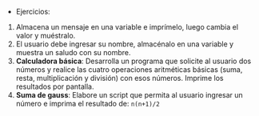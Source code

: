 * Ejercicios:
1. Almacena un mensaje en una variable e imprímelo, luego cambia el valor y muéstralo.
2. El usuario debe ingresar su nombre, almacénalo en una variable y muestra un saludo con su nombre.
3. **Calculadora básica**: Desarrolla un programa que solicite al usuario dos números y realice las cuatro operaciones aritméticas básicas (suma, resta, multiplicación y división) con esos números. Imprime los resultados por pantalla.
4. **Suma de gauss**: Elabore un script que permita al usuario ingresar un número e imprima el resultado de: `n(n+1)/2`
